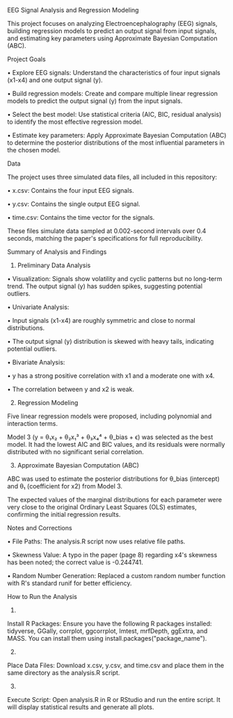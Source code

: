 EEG Signal Analysis and Regression Modeling

This project focuses on analyzing Electroencephalography (EEG) signals, building regression models to predict an output signal from input signals, and estimating key parameters using Approximate Bayesian Computation (ABC).

Project Goals

•
Explore EEG signals: Understand the characteristics of four input signals (x1-x4) and one output signal (y).

•
Build regression models: Create and compare multiple linear regression models to predict the output signal (y) from the input signals.

•
Select the best model: Use statistical criteria (AIC, BIC, residual analysis) to identify the most effective regression model.

•
Estimate key parameters: Apply Approximate Bayesian Computation (ABC) to determine the posterior distributions of the most influential parameters in the chosen model.

Data

The project uses three simulated data files, all included in this repository:

•
x.csv: Contains the four input EEG signals.

•
y.csv: Contains the single output EEG signal.

•
time.csv: Contains the time vector for the signals.

These files simulate data sampled at 0.002-second intervals over 0.4 seconds, matching the paper's specifications for full reproducibility.

Summary of Analysis and Findings

1. Preliminary Data Analysis

•
Visualization: Signals show volatility and cyclic patterns but no long-term trend. The output signal (y) has sudden spikes, suggesting potential outliers.

•
Univariate Analysis:

•
Input signals (x1-x4) are roughly symmetric and close to normal distributions.

•
The output signal (y) distribution is skewed with heavy tails, indicating potential outliers.



•
Bivariate Analysis:

•
y has a strong positive correlation with x1 and a moderate one with x4.

•
The correlation between y and x2 is weak.



2. Regression Modeling

Five linear regression models were proposed, including polynomial and interaction terms.

Model 3 (y = θ₁x₂ + θ₂x₁³ + θ₃x₄⁴ + θ_bias + ϵ) was selected as the best model. It had the lowest AIC and BIC values, and its residuals were normally distributed with no significant serial correlation.

3. Approximate Bayesian Computation (ABC)

ABC was used to estimate the posterior distributions for θ_bias (intercept) and θ₁ (coefficient for x2) from Model 3.

The expected values of the marginal distributions for each parameter were very close to the original Ordinary Least Squares (OLS) estimates, confirming the initial regression results.

Notes and Corrections

•
File Paths: The analysis.R script now uses relative file paths.

•
Skewness Value: A typo in the paper (page 8) regarding x4's skewness has been noted; the correct value is -0.244741.

•
Random Number Generation: Replaced a custom random number function with R's standard runif for better efficiency.

How to Run the Analysis

1.
Install R Packages: Ensure you have the following R packages installed: tidyverse, GGally, corrplot, ggcorrplot, lmtest, mrfDepth, ggExtra, and MASS. You can install them using install.packages("package_name").

2.
Place Data Files: Download x.csv, y.csv, and time.csv and place them in the same directory as the analysis.R script.

3.
Execute Script: Open analysis.R in R or RStudio and run the entire script. It will display statistical results and generate all plots.

